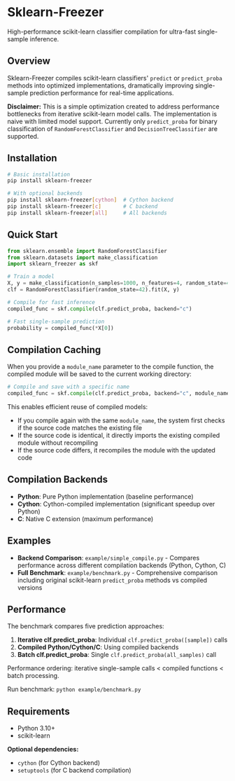 # Sklearn-Freezer

High-performance scikit-learn classifier compilation for ultra-fast single-sample inference.

## Overview

Sklearn-Freezer compiles scikit-learn classifiers' `predict` or `predict_proba` methods into optimized implementations, dramatically improving single-sample prediction performance for real-time applications.

**Disclaimer:** This is a simple optimization created to address performance bottlenecks from iterative scikit-learn model calls. The implementation is naive with limited model support. Currently only `predict_proba` for binary classification of `RandomForestClassifier` and `DecisionTreeClassifier` are supported.

## Installation

```bash
# Basic installation
pip install sklearn-freezer

# With optional backends
pip install sklearn-freezer[cython]  # Cython backend
pip install sklearn-freezer[c]       # C backend
pip install sklearn-freezer[all]     # All backends
```

## Quick Start

```python
from sklearn.ensemble import RandomForestClassifier
from sklearn.datasets import make_classification
import sklearn_freezer as skf

# Train a model
X, y = make_classification(n_samples=1000, n_features=4, random_state=42, n_classes=2)
clf = RandomForestClassifier(random_state=42).fit(X, y)

# Compile for fast inference
compiled_func = skf.compile(clf.predict_proba, backend="c")

# Fast single-sample prediction
probability = compiled_func(*X[0])
```

## Compilation Caching

When you provide a `module_name` parameter to the compile function, the compiled module will be saved to the current working directory:

```python
# Compile and save with a specific name
compiled_func = skf.compile(clf.predict_proba, backend="c", module_name="my_compiled_model")
```

This enables efficient reuse of compiled models:

- If you compile again with the same `module_name`, the system first checks if the source code matches the existing file
- If the source code is identical, it directly imports the existing compiled module without recompiling
- If the source code differs, it recompiles the module with the updated code

## Compilation Backends

- **Python**: Pure Python implementation (baseline performance)
- **Cython**: Cython-compiled implementation (significant speedup over Python)
- **C**: Native C extension (maximum performance)

## Examples

- **Backend Comparison**: `example/simple_compile.py` - Compares performance across different compilation backends (Python, Cython, C)
- **Full Benchmark**: `example/benchmark.py` - Comprehensive comparison including original scikit-learn `predict_proba` methods vs compiled versions

## Performance

The benchmark compares five prediction approaches:

1. **Iterative clf.predict_proba**: Individual `clf.predict_proba([sample])` calls
2. **Compiled Python/Cython/C**: Using compiled backends
3. **Batch clf.predict_proba**: Single `clf.predict_proba(all_samples)` call

Performance ordering: iterative single-sample calls < compiled functions < batch processing.

Run benchmark: `python example/benchmark.py`

## Requirements

- Python 3.10+
- scikit-learn

**Optional dependencies:**

- `cython` (for Cython backend)
- `setuptools` (for C backend compilation)
